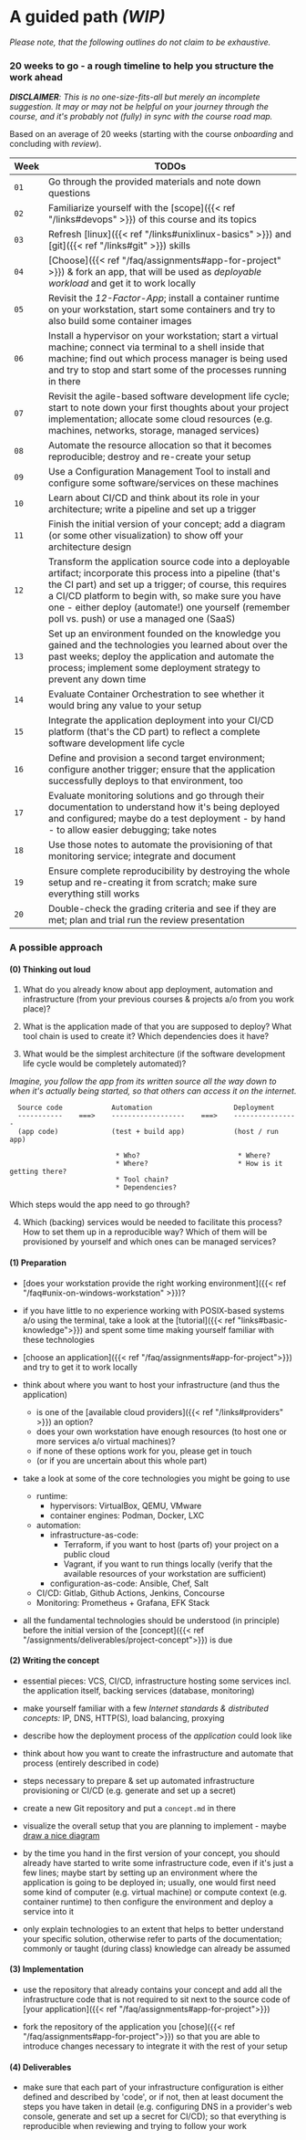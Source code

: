 A guided path *(WIP)*
=====================


*Please note, that the following outlines do not claim to be exhaustive.*


### 20 weeks to go - a rough timeline to help you structure the work ahead

*__DISCLAIMER__: This is no one-size-fits-all but merely an incomplete suggestion. It may or may not be helpful 
on your journey through the course, and it's probably not (fully) in sync with the course road map.*

Based on an average of 20 weeks (starting with the course *onboarding* and concluding with *review*).

| Week  | TODOs                                                                                                         |
| ----- |-------------------------------------------------------------------------------------------------------------- |
| `01`  | Go through the provided materials and note down questions                                                     |
| `02`  | Familiarize yourself with the [scope]({{< ref "/links#devops" >}}) of this course and its topics                     | 
| `03`  | Refresh [linux]({{< ref "/links#unixlinux-basics" >}}) and [git]({{< ref "/links#git" >}}) skills                           |
| `04`  | [Choose]({{< ref "/faq/assignments#app-for-project" >}}) & fork an app, that will be used as *deployable workload* and get it to work locally  |
| `05`  | Revisit the *12-Factor-App*; install a container runtime on your workstation, start some containers and try to also build some container images  |
| `06`  | Install a hypervisor on your workstation; start a virtual machine; connect via terminal to a shell inside that machine; find out which process manager is being used and try to stop and start some of the processes running in there  |
| `07`  | Revisit the agile-based software development life cycle; start to note down your first thoughts about your project implementation; allocate some cloud resources (e.g. machines, networks, storage, managed services)  |
| `08`  | Automate the resource allocation so that it becomes reproducible; destroy and re-create your setup            |
| `09`  | Use a Configuration Management Tool to install and configure some software/services on these machines         |
| `10`  | Learn about CI/CD and think about its role in your architecture; write a pipeline and set up a trigger        |
| `11`  | Finish the initial version of your concept; add a diagram (or some other visualization) to show off your architecture design  |
| `12`  | Transform the application source code into a deployable artifact; incorporate this process into a pipeline (that's the CI part) and set up a trigger; of course, this requires a CI/CD platform to begin with, so make sure you have one - either deploy (automate!) one yourself (remember poll vs. push) or use a managed one (SaaS)  |  
| `13`  | Set up an environment founded on the knowledge you gained and the technologies you learned about over the past weeks; deploy the application and automate the process; implement some deployment strategy to prevent any down time  |
| `14`  | Evaluate Container Orchestration to see whether it would bring any value to your setup                        |
| `15`  | Integrate the application deployment into your CI/CD platform (that's the CD part) to reflect a complete software development life cycle  |
| `16`  | Define and provision a second target environment; configure another trigger; ensure that the application successfully deploys to that environment, too  |
| `17`  | Evaluate monitoring solutions and go through their documentation to understand how it's being deployed and configured; maybe do a test deployment - by hand - to allow easier debugging; take notes  |
| `18`  | Use those notes to automate the provisioning of that monitoring service; integrate and document               |
| `19`  | Ensure complete reproducibility by destroying the whole setup and re-creating it from scratch; make sure everything still works  |
| `20`  | Double-check the grading criteria and see if they are met; plan and trial run the review presentation         |


### A possible approach

#### (0) Thinking out loud

1. What do you already know about app deployment, automation and infrastructure (from your
   previous courses & projects a/o from you work place)?

2. What is the application made of that you are supposed to deploy? What tool chain is
   used to create it? Which dependencies does it have?

3. What would be the simplest architecture (if the software development life cycle would
   be completely automated)?

*Imagine, you follow the app from its written source all the way down to when it's actually
being started, so that others can access it on the internet.*
```
  Source code            Automation                    Deployment
  -----------    ===>    ------------------    ===>    ----------------
  (app code)             (test + build app)            (host / run app) 
                                                      
                          * Who?                        * Where?
                          * Where?                      * How is it getting there?
                          * Tool chain?               
                          * Dependencies?             
```
Which steps would the app need to go through?

4. Which (backing) services would be needed to facilitate this process? How to set them
   up in a reproducible way? Which of them will be provisioned by yourself and which ones
   can be managed services?


#### (1) Preparation

* [does your workstation provide the right working environment]({{< ref "/faq#unix-on-windows-workstation" >}})? 

* if you have little to no experience working with POSIX-based systems a/o using the terminal, take a look at the 
  [tutorial]({{< ref "links#basic-knowledge">}}) and spent some time making yourself familiar with these technologies

* [choose an application]({{< ref "/faq/assignments#app-for-project">}}) and try to get it
  to work locally

* think about where you want to host your infrastructure (and thus the application) 
  * is one of the [available cloud providers]({{< ref "/links#providers" >}}) an option?
  * does your own workstation have enough resources (to host one or more services a/o virtual machines)?
  * if none of these options work for you, please get in touch
  * (or if you are uncertain about this whole part)

* take a look at some of the core technologies you might be going to use
  * runtime:
    * hypervisors: VirtualBox, QEMU, VMware 
    * container engines: Podman, Docker, LXC 
  * automation: 
    * infrastructure-as-code:
      * Terraform, if you want to host (parts of) your project on a public cloud
      * Vagrant, if you want to run things locally (verify that the available resources of your workstation are sufficient)
    * configuration-as-code: Ansible, Chef, Salt
  * CI/CD: Gitlab, Github Actions, Jenkins, Concourse
  * Monitoring: Prometheus + Grafana, EFK Stack

* all the fundamental technologies should be understood (in principle) before the initial version of the 
  [concept]({{< ref "/assignments/deliverables/project-concept">}}) is due


#### (2) Writing the concept

* essential pieces: VCS, CI/CD, infrastructure hosting some services incl. the application itself,
  backing services (database, monitoring)

* make yourself familiar with a few *Internet standards & distributed concepts:* IP, DNS, HTTP(S), load balancing,
  proxying

* describe how the deployment process of the *application* could look like
* think about how you want to create the infrastructure and automate that process (entirely described in code)
* steps necessary to prepare & set up automated infrastructure provisioning or CI/CD (e.g. generate and set up a secret) 

* create a new Git repository and put a `concept.md` in there

* visualize the overall setup that you are planning to implement - maybe [draw a nice diagram](https://app.diagrams.net)

* by the time you hand in the first version of your concept, you should already have started to write some
  infrastructure code, even if it's just a few lines; maybe start by setting up an environment where the application
  is going to be deployed in; usually, one would first need some kind of computer (e.g. virtual machine) or
  compute context (e.g. container runtime) to then configure the environment and deploy a service into it
  
* only explain technologies to an extent that helps to better understand your specific solution, otherwise refer to
  parts of the documentation; commonly or taught (during class) knowledge can already be assumed


#### (3) Implementation

* use the repository that already contains your concept and add all the infrastructure code that is not required to
  sit next to the source code of [your application]({{< ref "/faq/assignments#app-for-project">}})  

* fork the repository of the application you [chose]({{< ref "/faq/assignments#app-for-project">}})
  so that you are able to introduce changes necessary to integrate it with the rest of your setup


#### (4) Deliverables

* make sure that each part of your infrastructure configuration is either defined and described by 'code', or if not,
  then at least document the steps you have taken in detail (e.g. configuring DNS in a provider's web console, 
  generate and set up a secret for CI/CD); so that everything is reproducible when reviewing and trying to follow your
  work
